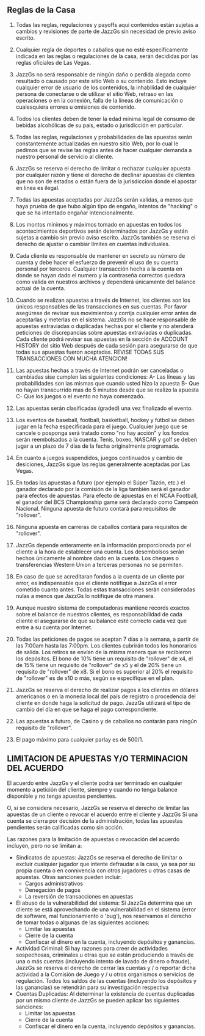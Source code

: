 ## Reglas de la Casa


1. Todas las reglas, regulaciones y payoffs aquí contenidos están sujetas a cambios y revisiones de parte de JazzGs sin necesidad de previo aviso escrito.

2. Cualquier regla de deportes o caballos que no esté específicamente indicada en las reglas o regulaciones de la casa, serán decididas por las reglas oficiales de Las Vegas.

3. JazzGs no será responsable de ningún daño o perdida alegada como resultado o causado por este sitio Web o su contenido. Esto incluye cualquier error de usuario de los contenidos, la inhabilidad de cualquier persona de conectarse o de utilizar el sitio Web, retraso en las operaciones o en la conexión, falla de la líneas de comunicación o cualesquiera errores u omisiones de contenido.

4. Todos los clientes deben de tener la edad mínima legal de consumo de bebidas alcohólicas de su país, estado o jurisdicción en particular.

5. Todas las reglas, regulaciones y probabilidades de las apuestas serán constantemente actualizadas en nuestro sitio Web, por lo cual le pedimos que se revise las reglas antes de hacer cualquier demanda a nuestro personal de servicio al cliente.

6. JazzGs se reserva el derecho de limitar o rechazar cualquier apuesta por cualquier razón y tiene el derecho de declinar apuestas de clientes que no son de estados o están fuera de la jurisdicción donde el apostar en línea es ilegal.

7. Todas las apuestas aceptadas por JazzGs serán validas, a menos que haya prueba de que hubo algún tipo de engaño, intentos de "hacking" o que se ha intentado engañar intencionalmente.

8. Los montos mínimos y máximos tomado en apuestas en todos los acontecimientos deportivos serán determinados por JazzGs y están sujetas a cambio sin previo aviso escrito. JazzGs también se reserva el derecho de ajustar o cambiar límites en cuentas individuales.

9. Cada cliente es responsable de mantener en secreto su número de cuenta y debe hacer el esfuerzo de prevenir el uso de su cuenta personal por terceros. Cualquier transacción hecha a la cuenta en donde se hayan dado el numero y la contraseña correctos quedara como valida en nuestros archivos y dependerá únicamente del balance actual de la cuenta.

10. Cuando se realizan apuestas a través de Internet, los clientes son los únicos responsables de las transacciones en sus cuentas. Por favor asegúrese de revisar sus movimientos y corrija cualquier error antes de aceptarlas y meterlas en el sistema. JazzGs no se hace responsable de apuestas extraviadas o duplicadas hechas por el cliente y no atenderá peticiones de discrepancias sobre apuestas extraviadas o duplicadas. Cada cliente podrá revisar sus apuestas en la sección de ACCOUNT HISTORY del sitio Web después de cada sesión para asegurarse de que todas sus apuestas fueron aceptadas. REVISE TODAS SUS TRANSACCIONES CON MUCHA ATENCION!

11. Las apuestas hechas a través de Internet podrán ser canceladas o cambiadas sise cumplen las siguientes condiciones:
A- Las líneas y las probabilidades son las mismas que cuando usted hizo la apuesta
B- Que no hayan transcurrido mas de 5 minutos desde que se realizo la apuesta
C- Que los juegos o el evento no haya comenzado.

12. Las apuestas serán clasificadas (graded) una vez finalizado el evento.

13. Los eventos de baseball, football, basketball, hockey y fútbol se deben jugar en la fecha especificada para el juego. Cualquier juego que se cancele o posponga será tratado como "no hay acción" y los fondos serán reembolsados a la cuenta. Tenis, boxeo, NASCAR y golf se deben jugar a un plazo de 7 días de la fecha originalmente programada.

14. En cuanto a juegos suspendidos, juegos continuados y cambio de desiciones, JazzGs sigue las reglas generalmente aceptadas por Las Vegas.

15. En todas las apuestas a futuro (por ejemplo el Súper Tazón, etc.) el ganador declarado por la comisión de la liga también será el ganador para efectos de apuestas. Para efecto de apuestas en el NCAA Football, el ganador del BCS Championship game será declarado como Campeón Nacional. Ninguna apuesta de futuro contará para requisitos de "rollover".

16. Ninguna apuesta en carreras de caballos contará para requisitos de "rollover".

17. JazzGs depende enteramente en la información proporcionada por el cliente a la hora de establecer una cuenta. Los desembolsos serán hechos únicamente al nombre dado en la cuenta. Los cheques o transferencias Western Union a terceras personas no se permiten.

18. En caso de que se acreditaran fondos a la cuenta de un cliente por error, es indispensable que el cliente notifique a JazzGs el error cometido cuanto antes. Todas estas transacciones serán consideradas nulas a menos que JazzGs lo notifique de otra manera.

19. Aunque nuestro sistema de computadoras mantiene records exactos sobre el balance de nuestros clientes, es responsabilidad de cada cliente el asegurarse de que su balance esté correcto cada vez que entre a su cuenta por Internet.

20. Todas las peticiones de pagos se aceptan 7 días a la semana, a partir de las 7:00am hasta las 7:00pm. Los clientes cubrirán todos los honorarios de salida. Los retiros se envían de la misma manera que se recibieron los depósitos. El bono de 10% tiene un requisito de "rollover" de x4, el de 15% tiene un requisito de "rollover" de x5 y el de 20% tiene un requisito de "rollover" de x8. Si el bono es superior al 20% el requisito de "rollover" es de x10 o más, según se especifique en el plan.

21. JazzGs se reserva el derecho de realizar pagos a los clientes en dólares americanos o en la moneda local del país de registro o procedencia del cliente en donde haga la solicitud de pago. JazzGs utilizará el tipo de cambio del día en que se haga el pago correspondiente.

22. Las apuestas a futuro, de Casino y de caballos no contarán para ningún requisito de "rollover".

23. El pago máximo para cualquier parlay es de 500/1.

## LIMITACION DE APUESTAS Y/O TERMINACION DEL ACUERDO

El acuerdo entre JazzGs y el cliente podrá ser terminado en cualquier momento a petición del cliente, siempre y cuando no tenga balance disponible y no tenga apuestas pendientes.

O, si se considera necesario, JazzGs se reserva el derecho de limitar las apuestas de un cliente o revocar el acuerdo entre el cliente y JazzGs Si una cuenta se cierra por decisión de la administración, todas las apuestas pendientes serán calificadas como sin acción.

Las razones para la limitación de apuestas o revocación del acuerdo incluyen, pero no se limitan a:

* Sindicatos de apuestas: JazzGs se reserva el derecho de limitar o excluir cualquier jugador que intente defraudar a la casa, ya sea por su propia cuenta o en connivencia con otros jugadores u otras casas de apuestas. Otras sanciones pueden incluir:
	* Cargos administrativos
	* Denegación de pagos
	* La reversión de transacciones en apuestas
* El abuso de la vulnerabilidad del sistema: Si JazzGs determina que un cliente se está aprovechando de una vulnerabilidad en el sistema (error de software, mal funcionamiento o 'bug'), nos reservamos el derecho de tomar todas o algunas de las siguientes acciones:
	* Limitar las apuestas
	* Cierre de la cuenta
	* Confiscar el dinero en la cuenta, incluyendo depósitos y ganancias.
* Actividad Criminal: Si hay razones para creer de actividades sospechosas, criminales u otras que se están produciendo a través de una o más cuentas (incluyendo intento de lavado de dinero o fraude), JazzGs se reserva el derecho de cerrar las cuentas y / o reportar dicha actividad a la Comisión de Juego y / u otros organismos o servicios de regulación. Todos los saldos de las cuentas (incluyendo los depósitos y las ganancias) se retendrán para su investigación respectiva
* Cuentas Duplicadas: Al determinar la existencia de cuentas duplicadas por un mismo cliente de JazzGs se pueden aplicar las siguientes sanciones:
	* Limitar las apuestas
	* Cierre de la cuenta
	* Confiscar el dinero en la cuenta, incluyendo depósitos y ganancias.
